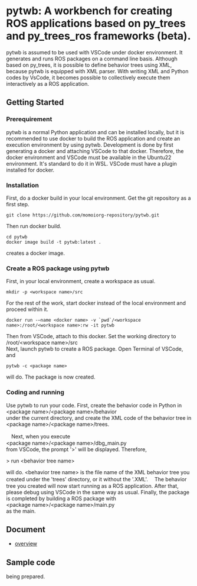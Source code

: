 # pytwb: A workbench for creating ROS applications based on py_trees and py_trees_ros frameworks (beta).
pytwb is assumed to be used with VSCode under docker environment. It generates and runs ROS packages on a command line basis. Although based on py_trees, it is possible to define behavior trees using XML, because pytwb is equipped with XML parser.  With writing XML and Python codes by VsCode, it becomes possible to collectively execute them interactively as a ROS application.

## Getting Started
### Prerequirement
pytwb is a normal Python application and can be installed locally, but it is recommended to use docker to build the ROS application and create an execution environment by using pytwb. Development is done by first generating a docker and attaching VSCode to that docker. Therefore, the docker environment and VSCode must be available in the Ubuntu22 environment. It's standard to do it in WSL. VSCode must have a plugin installed for docker.

### Installation
First, do a docker build in your local environment. Get the git repository as a first step.
```
git clone https://github.com/momoiorg-repository/pytwb.git
```
Then run docker build.
```
cd pytwb  
docker image build -t pytwb:latest .
```
creates a docker image.

### Create a ROS package using pytwb
First, in your local environment, create a workspace as usual.
```
mkdir -p <workspace name>/src
```
For the rest of the work, start docker instead of the local environment and proceed within it.
```
docker run -–name <docker name> -v `pwd`/<workspace name>:/root/<workspace name>:rw -it pytwb
```
Then from VSCode, attach to this docker. Set the working directory to  
/root/\<workspace name\>/src  
Next, launch pytwb to create a ROS package. Open Terminal of VSCode, and
```
pytwb -c <package name>
```
will do. The package is now created.

### Coding and running
Use pytwb to run your code.
First, create the behavior code in Python in  
 \<package name\>/\<package name\>/behavior  
under the current directory, and create the XML code of the behavior tree in  
\<package name\>/\<package name\>/trees.

　Next, when you execute  
\<package name\>/\<package name\>/dbg_main.py  
from VSCode, the prompt '>' will be displayed. Therefore,

\> run \<behavior tree name\>

will do. \<behavior tree name\> is the file name of the XML behavior tree you created under the 'trees' directory, or it without the '.XML'.
　The behavior tree you created will now start running as a ROS application. After that, please debug using VSCode in the same way as usual.
Finally, the package is completed by building a ROS package with  
\<package name\>/\<package name\>/main.py  
as the main.

## Document
- [overview](doc/overview.md)
## Sample code
being prepared.
